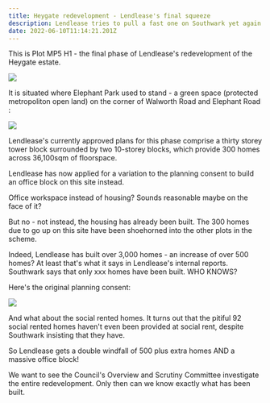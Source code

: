```yaml
---
title: Heygate redevelopment - Lendlease's final squeeze
description: Lendlease tries to pull a fast one on Southwark yet again
date: 2022-06-10T11:14:21.201Z
---
```

This is Plot MP5 H1 - the final phase of Lendlease's redevelopment of the Heygate estate.

![](img/mp5h1.png)

It is situated where Elephant Park used to stand - a green space (protected metropoliton open land) on the corner of Walworth Road and Elephant Road
:

![](img/elephant-rd.jpg)

Lendlease's currently approved plans for this phase comprise a thirty storey tower block surrounded by two 10-storey blocks, which provide 300 homes across 36,100sqm of floorspace.

Lendlease has now applied for a variation to the planning consent to build an office block on this site instead.

Office workspace instead of housing? Sounds reasonable maybe on the face of it?

But no - not instead, the housing has already been built. The 300 homes due to go up on this site have been shoehorned into the other plots in the scheme. 

Indeed, Lendlease has built over 3,000 homes - an increase of over 500 homes?
At least that's what it says in Lendlease's internal reports. Southwark says that only xxx homes have been built. WHO KNOWS?

Here's the original planning consent:

![](img/12AP1092extracts.png)

And what about the social rented homes. It turns out that the pitiful 92 social rented homes haven't even been provided at social rent, despite Southwark insisting that they have.

So Lendlease gets a double windfall of 500 plus extra homes AND a massive office block!

We want to see the Council's Overview and Scrutiny Committee investigate the entire redevelopment. Only then can we know exactly what has been built.
